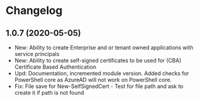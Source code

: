 ﻿# Changelog
## 1.0.7 (2020-05-05)
 - New: Ability to create Enterprise and or tenant owned applications with service principals
 - New: Ability to create self-signed certificates to be used for (CBA) Certificate Based Authentication
 - Upd: Documentation, incremented module version. Added checks for PowerShell core as AzureAD will not work on PowerShell core.
 - Fix: File save for New-SelfSignedCert - Test for file path and ask to create it if path is not found